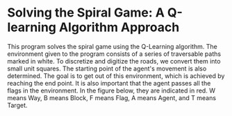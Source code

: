 # Solving the Spiral Game: A Q-learning Algorithm Approach

This program solves the spiral game using the Q-Learning algorithm. 
The environment given to the program consists of a series of traversable paths marked in white. 
To discretize and digitize the roads, we convert them into small unit squares. The starting point of the agent's movement is also determined. 
The goal is to get out of this environment, which is achieved by reaching the end point. 
It is also important that the agent passes all the flags in the environment. 
In the figure below, they are indicated in red. W means Way, B means Block, F means Flag, A means Agent, and T means Target.
